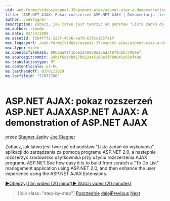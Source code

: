 ```yaml
---
uid: web-forms/videos/aspnet-35/aspnet-ajax/aspnet-ajax-a-demonstration-of-aspnet-ajax
title: 'ASP.NET AJAX: Pokaz rozszerzeń ASP.NET AJAX | Dokumentacja firmy Microsoft'
author: JoeStagner
description: Zobacz, jak łatwo jest tworzyć od podstaw "Lista zadań do wykonania" aplikacji do zarządzania za pomocą programu ASP.NET 2.0, a następnie rozszerzyć środowisko użytkownika, za pomocą kodu ASP.NET AJAX...
ms.author: riande
ms.date: 02/24/2009
ms.assetid: f2b4fff1-523f-4636-aa70-63fcc1257a1f
msc.legacyurl: /web-forms/videos/aspnet-35/aspnet-ajax/aspnet-ajax-a-demonstration-of-aspnet-ajax
msc.type: video
ms.openlocfilehash: 886aaa91f1b6e224e058a25adaf9f9dbb7708a6f
ms.sourcegitcommit: 24b1f6decbb17bb22a45166e5fdb0845c65af498
ms.translationtype: MT
ms.contentlocale: pl-PL
ms.lasthandoff: 03/01/2019
ms.locfileid: "57071786"
---
```

<a name="aspnet-ajax-a-demonstration-of-aspnet-ajax"></a><span data-ttu-id="2b78d-103">ASP.NET AJAX: pokaz rozszerzeń ASP.NET AJAX</span><span class="sxs-lookup"><span data-stu-id="2b78d-103">ASP.NET AJAX: A demonstration of ASP.NET AJAX</span></span>
====================
<span data-ttu-id="2b78d-104">przez [Stagner Jan](https://github.com/JoeStagner)</span><span class="sxs-lookup"><span data-stu-id="2b78d-104">by [Joe Stagner](https://github.com/JoeStagner)</span></span>

<span data-ttu-id="2b78d-105">Zobacz, jak łatwo jest tworzyć od podstaw "Lista zadań do wykonania" aplikacji do zarządzania za pomocą programu ASP.NET 2.0, a następnie rozszerzyć środowisko użytkownika przy użyciu rozszerzenia AJAX programu ASP.NET.</span><span class="sxs-lookup"><span data-stu-id="2b78d-105">See how easy it is to build from scratch a "To Do List" management application using ASP.NET 2.0, and then enhance the user experience using the ASP.NET AJAX Extensions.</span></span>

[<span data-ttu-id="2b78d-106">&#9654;Obejrzyj film wideo (20 minut)</span><span class="sxs-lookup"><span data-stu-id="2b78d-106">&#9654; Watch video (20 minutes)</span></span>](https://channel9.msdn.com/Blogs/ASP-NET-Site-Videos/aspnet-ajax-a-demonstration-of-aspnet-ajax)

> [!div class="step-by-step"]
> <span data-ttu-id="2b78d-107">[Poprzednie](creating-and-using-an-ajax-enabled-web-service-in-a-web-site.md)
> [dalej](adonet-data-services-with-aspnet-ajax-support.md)</span><span class="sxs-lookup"><span data-stu-id="2b78d-107">[Previous](creating-and-using-an-ajax-enabled-web-service-in-a-web-site.md)
[Next](adonet-data-services-with-aspnet-ajax-support.md)</span></span>
